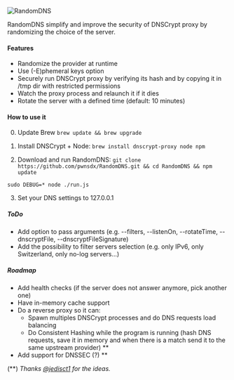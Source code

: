 ![RandomDNS](https://raw.githubusercontent.com/pwnsdx/RandomDNS/master/screenshot.jpg)

RandomDNS simplify and improve the security of DNSCrypt proxy by randomizing the choice of the server.

#### Features

- Randomize the provider at runtime
- Use (-E)phemeral keys option
- Securely run DNSCrypt proxy by verifying its hash and by copying it in /tmp dir with restricted permissions
- Watch the proxy process and relaunch it if it dies
- Rotate the server with a defined time (default: 10 minutes)

#### How to use it

0) Update Brew
```brew update && brew upgrade```

1) Install DNSCrypt + Node:
```brew install dnscrypt-proxy node npm```

2) Download and run RandomDNS:
```git clone https://github.com/pwnsdx/RandomDNS.git && cd RandomDNS && npm update```

```sudo DEBUG=* node ./run.js```

3) Set your DNS settings to 127.0.0.1

##### ToDo

- Add option to pass arguments (e.g. --filters, --listenOn, --rotateTime, --dnscryptFile, --dnscryptFileSignature)
- Add the possibility to filter servers selection (e.g. only IPv6, only Switzerland, only no-log servers...)

##### Roadmap

- Add health checks (if the server does not answer anymore, pick another one)
- Have in-memory cache support
- Do a reverse proxy so it can:
	- Spawn multiples DNSCrypt processes and do DNS requests load balancing
	- Do Consistent Hashing while the program is running (hash DNS requests, save it in memory and when there is a match send it to the same upstream provider) \*\*
- Add support for DNSSEC (?) \*\*

(\*\*) *Thanks [@jedisct1](https://github/jedisct1) for the ideas.*